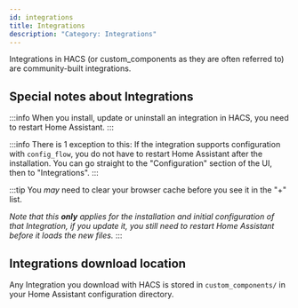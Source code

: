 ```yaml
---
id: integrations
title: Integrations
description: "Category: Integrations"
---
```


Integrations in HACS (or custom_components as they are often referred to) are community-built integrations.

## Special notes about Integrations

:::info
When you install, update or uninstall an integration in HACS, you need to restart Home Assistant.
:::

:::info
There is 1 exception to this:
If the integration supports configuration with `config_flow`, you do not have to restart Home Assistant after the installation.
You can go straight to the "Configuration" section of the UI, then to "Integrations".
:::

:::tip
You _may_ need to clear your browser cache before you see it in the "+" list.

_Note that this **only** applies for the installation and initial configuration of that Integration, if you update it, you still need to restart Home Assistant before it loads the new files._
:::

## Integrations download location

Any Integration you download with HACS is stored in `custom_components/` in your Home Assistant configuration directory.
